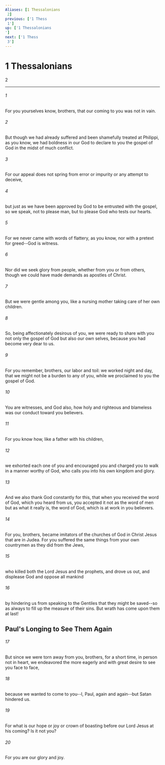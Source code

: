 ```yaml
---
Aliases: [1 Thessalonians 2]
previous: ['1 Thess 1']
up: ['1 Thessalonians']
next: ['1 Thess 3']
---
```

# 1 Thessalonians 2

***
 

###### 1 
For you yourselves know, brothers, that our coming to you was not in vain.  

###### 2 
But though we had already suffered and been shamefully treated at Philippi, as you know, we had boldness in our God to declare to you the gospel of God in the midst of much conflict.  

###### 3 
For our appeal does not spring from error or impurity or any attempt to deceive,  

###### 4 
but just as we have been approved by God to be entrusted with the gospel, so we speak, not to please man, but to please God who tests our hearts.  

###### 5 
For we never came with words of flattery, as you know, nor with a pretext for greed--God is witness.  

###### 6 
Nor did we seek glory from people, whether from you or from others, though we could have made demands as apostles of Christ.  

###### 7 
But we were gentle among you, like a nursing mother taking care of her own children.  

###### 8 
So, being affectionately desirous of you, we were ready to share with you not only the gospel of God but also our own selves, because you had become very dear to us.  

###### 9 
For you remember, brothers, our labor and toil: we worked night and day, that we might not be a burden to any of you, while we proclaimed to you the gospel of God.  

###### 10 
You are witnesses, and God also, how holy and righteous and blameless was our conduct toward you believers.  

###### 11 
For you know how, like a father with his children,  

###### 12 
we exhorted each one of you and encouraged you and charged you to walk in a manner worthy of God, who calls you into his own kingdom and glory.  

###### 13 
And we also thank God constantly for this, that when you received the word of God, which you heard from us, you accepted it not as the word of men but as what it really is, the word of God, which is at work in you believers.  

###### 14 
For you, brothers, became imitators of the churches of God in Christ Jesus that are in Judea. For you suffered the same things from your own countrymen as they did from the Jews,  

###### 15 
who killed both the Lord Jesus and the prophets, and drove us out, and displease God and oppose all mankind  

###### 16 
by hindering us from speaking to the Gentiles that they might be saved--so as always to fill up the measure of their sins. But wrath has come upon them at last!  ## Paul's Longing to See Them Again  

###### 17 
But since we were torn away from you, brothers, for a short time, in person not in heart, we endeavored the more eagerly and with great desire to see you face to face,  

###### 18 
because we wanted to come to you--I, Paul, again and again--but Satan hindered us.  

###### 19 
For what is our hope or joy or crown of boasting before our Lord Jesus at his coming? Is it not you?  

###### 20 
For you are our glory and joy.
